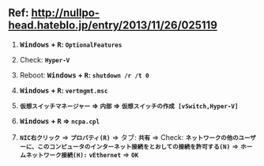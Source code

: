 ## Ref: http://nullpo-head.hateblo.jp/entry/2013/11/26/025119

1. **<kbd>Windows</kbd> + <kbd>R</kbd>: `OptionalFeatures`**

1. Check: **`Hyper-V`**

1. Reboot: **<kbd>Windows</kbd> + <kbd>R</kbd>: `shutdown /r /t 0`**

1. **<kbd>Windows</kbd> + <kbd>R</kbd>: `vertmgmt.msc`**

1. **`仮想スイッチマネージャー` => `内部` => `仮想スイッチの作成 [vSwitch,Hyper-V]`**

1. **<kbd>Windows</kbd> + <kbd>R</kbd> => `ncpa.cpl`**

1. **`NIC右クリック`** => **`プロパティ(R)`** => タブ: **`共有`** => Check: **`ネットワークの他のユーザーに、このコンピュータのインターネット接続をとおしての接続を許可する(N)`** => **`ホームネットワーク接続(H):`** **`vEthernet`** => **`OK`**



